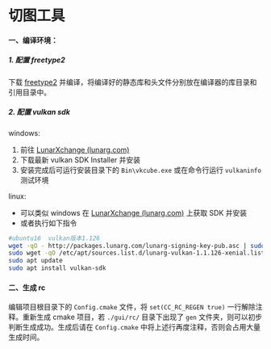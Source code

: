 # 切图工具

#### 一、编译环境：

##### 1. 配置 freetype2

下载 [freetype2](https://github.com/freetype/freetype) 并编译，将编译好的静态库和头文件分别放在编译器的库目录和引用目录中。

##### 2. 配置 vulkan sdk

windows:

1. 前往 [LunarXchange (lunarg.com)](https://vulkan.lunarg.com/sdk/home)
2. 下载最新 vulkan SDK Installer 并安装
3. 安装完成后可运行安装目录下的 `Bin\vkcube.exe` 或在命令行运行 `vulkaninfo` 测试环境

linux:

- 可以类似 windows 在 [LunarXchange (lunarg.com)](https://vulkan.lunarg.com/sdk/home) 上获取 SDK 并安装
- 或者执行如下指令

```sh
#ubuntu16  vulkan版本1.126
wget -qO - http://packages.lunarg.com/lunarg-signing-key-pub.asc | sudo apt-key add -
sudo wget -qO /etc/apt/sources.list.d/lunarg-vulkan-1.1.126-xenial.list http://packages.lunarg.com/vulkan/1.1.126/lunarg-vulkan-1.1.126-xenial.list
sudo apt update
sudo apt install vulkan-sdk
```

#### 二、生成 rc

编辑项目根目录下的 `Config.cmake` 文件，将 `set(CC_RC_REGEN true)` 一行解除注释。重新生成 cmake 项目，若 `./gui/rc/` 目录下出现了 `gen` 文件夹，则可以初步判断生成成功。生成后请在 `Config.cmake` 中将上述行再度注释，否则会占用大量生成时间。
